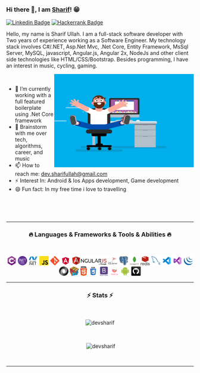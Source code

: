 ### Hi there 👋, I am [Sharif](https://github.com/devsharif/)! 😁
[![Linkedin Badge](https://img.shields.io/badge/LinkedIn-0077B5?style=for-the-badge&logo=linkedin&logoColor=white)](https://linkedin.com/in/sharifullah)
[![Hackerrank Badge](https://img.shields.io/badge/HackerEarth-%232C3454.svg?&style=for-the-badge&logo=HackerEarth&logoColor=Blue)](https://www.hackerrank.com/sharifullah)


Hello, my name is Sharif Ullah. I am a full-stack software developer with Two years of experience working as a Software Engineer. My technology stack involves C#/.NET, Asp.Net Mvc, .Net Core, Entity Framework, MsSql Server, MySQL, javascript, Angular.js, Angular 2x, NodeJs and other client side technologies like HTML/CSS/Bootstrap. Besides programming, I have an interest in music, cycling, gaming.

<img align="right" height="250" width="375" alt="" src="https://raw.githubusercontent.com/devsharif/devsharif/main/gifs/coder.gif" />
<br>

- 🔭 I’m currently working with a full featured boilerplate using .Net Core framework
- 💬 Brainstorm with me over tech, algorithms, career, and music 
- 📫 How to reach me: dev.sharifullah@gmail.com
- ⚡ Interest In: Android & Ios Apps development, Game development
- 😄 Fun fact: In my free time i love to travelling


<br><br><br>



<hr>
<h3 align="center">🔥 Languages & Frameworks & Tools & Abilities 🔥</h2>
<br>
<p align="center">
  <code><img title="C#" height="25" src="https://raw.githubusercontent.com/devsharif/devsharif/7ea140617e93a35a341959a9601f1b18960e7d51/icon/cSharp.svg"></code>
  <code><img title=".NetCore" height="25" src="https://raw.githubusercontent.com/devsharif/devsharif/7ea140617e93a35a341959a9601f1b18960e7d51/icon/dotnetcore.svg"></code>
  <code><img title=".Net" height="25" src="https://raw.githubusercontent.com/devsharif/devsharif/7ea140617e93a35a341959a9601f1b18960e7d51/icon/dot-net-original-wordmark.svg"></code>
  <code><img title="Javascript" height="25" src="https://raw.githubusercontent.com/devsharif/devsharif/7ea140617e93a35a341959a9601f1b18960e7d51/icon/javascript.svg"></code>
  <code><img title="Git" height="25" src="https://raw.githubusercontent.com/devsharif/devsharif/7ea140617e93a35a341959a9601f1b18960e7d51/icon/git-original.svg"></code>
  <code><img title="AngularJS" height="25" src="https://raw.githubusercontent.com/devsharif/devsharif/7ea140617e93a35a341959a9601f1b18960e7d51/icon/angular.svg"></code>
  <code><img title="AngularJS" height="25" src="https://raw.githubusercontent.com/devsharif/devsharif/7a452895e44e178037b6971a29be48e1691f6290/icon/angularjs.svg"></code>
  <code><img title="MsSQL" height="25" src="https://raw.githubusercontent.com/devsharif/devsharif/7a452895e44e178037b6971a29be48e1691f6290/icon/mssql.svg"></code>
  <code><img title="PostgreSQL" height="25" src="https://raw.githubusercontent.com/devsharif/devsharif/7ea140617e93a35a341959a9601f1b18960e7d51/icon/postgresql.svg"></code>
  <code><img title="Mongodb" height="25" src="https://raw.githubusercontent.com/devsharif/devsharif/7ea140617e93a35a341959a9601f1b18960e7d51/icon/mongodb-original-wordmark.svg"></code>
  <code><img title="Redis" height="25" src="https://raw.githubusercontent.com/devsharif/devsharif/7ea140617e93a35a341959a9601f1b18960e7d51/icon/redis-original-wordmark.svg"></code>
  <code><img title="Mysql" height="25" src="https://raw.githubusercontent.com/devsharif/devsharif/7ea140617e93a35a341959a9601f1b18960e7d51/icon/mysql.svg"></code>
  <code><img title="Visual Studio Code" height="25" src="https://raw.githubusercontent.com/devsharif/devsharif/7a452895e44e178037b6971a29be48e1691f6290/icon/icons8-visual-studio-code-2019.svg"></code>
  <code><img title="Microsoft Visual Studio" height="25" src="https://raw.githubusercontent.com/devsharif/devsharif/7a452895e44e178037b6971a29be48e1691f6290/icon/icons8-visual-studio-2019.svg"></code>
  <code><img title="JQuery" height="25" src="https://raw.githubusercontent.com/devsharif/devsharif/7a452895e44e178037b6971a29be48e1691f6290/icon/jquery-original.svg"></code>
  <code><img title="JSON" height="25" src="https://raw.githubusercontent.com/devsharif/devsharif/7a452895e44e178037b6971a29be48e1691f6290/icon/json.svg"></code>
  <code><img title="Problem Solving" height="25" src="https://raw.githubusercontent.com/devsharif/devsharif/7a452895e44e178037b6971a29be48e1691f6290/icon/problemSolving.png"></code>
  <code><img title="HTML5" height="25" src="https://raw.githubusercontent.com/devsharif/devsharif/7a452895e44e178037b6971a29be48e1691f6290/icon/html5.svg"></code>
  <code><img title="CSS" height="25" src="https://raw.githubusercontent.com/devsharif/devsharif/7a452895e44e178037b6971a29be48e1691f6290/icon/css.svg"></code>
  <code><img title="Bootstrap" height="25" src="https://raw.githubusercontent.com/devsharif/devsharif/7a452895e44e178037b6971a29be48e1691f6290/icon/bootstrap-plain-wordmark.svg"></code>
  <code><img title="Chartjs" height="25" src="https://raw.githubusercontent.com/devsharif/devsharif/7a452895e44e178037b6971a29be48e1691f6290/icon/chartjs.svg"></code>
  <code><img title="Android" height="25" src="https://raw.githubusercontent.com/devsharif/devsharif/7ea140617e93a35a341959a9601f1b18960e7d51/icon/android.svg"></code>
  <code><img title="GitHub" height="25" src="https://raw.githubusercontent.com/devsharif/devsharif/7ea140617e93a35a341959a9601f1b18960e7d51/icon/github.svg"></code>

</p>
<hr>

<h3 align="center">⚡ Stats ⚡</h2>
<br>
<p align=center>
  <div align=center>
    <p><img align="center" src="https://github-readme-stats.vercel.app/api/top-langs?username=devsharif&show_icons=true&locale=en&layout=compact" alt="devsharif" /></p>
  </div>
  <br>
  <div align=center>
    <p>&nbsp;<img align="center" src="https://github-readme-stats.vercel.app/api?username=devsharif&show_icons=true&locale=en" alt="devsharif" /></p>
  </div>
  <br>
</p>

<hr>

